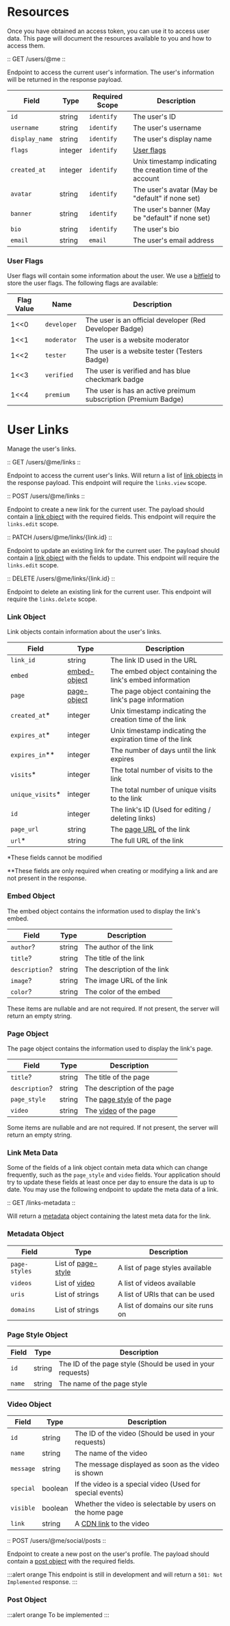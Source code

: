 # Resources

Once you have obtained an access token, you can use it to access user data. This page will document the resources available to you and how to access them.

:: GET /users/@me ::

Endpoint to access the current user's information. The user's information will be returned in the response payload.

| Field           | Type     | Required Scope   | Description                                                |
|-----------------|----------|------------------|------------------------------------------------------------|
| `id`            | string   | `identify`       | The user's ID                                              |
| `username`      | string   | `identify`       | The user's username                                        |
| `display_name`  | string   | `identify`       | The user's display name                                    |
| `flags`         | integer  | `identify`       | [User flags](#user-flags)                                  |
| `created_at`    | integer  | `identify`       | Unix timestamp indicating the creation time of the account |
| `avatar`        | string   | `identify`       | The user's avatar (May be "default" if none set)           |
| `banner`        | string   | `identify`       | The user's banner (May be "default" if none set)           |
| `bio`           | string   | `identify`       | The user's bio                                             |
| `email`         | string   | `email`          | The user's email address                                   |

### User Flags

User flags will contain some information about the user. We use a [bitfield](../introduction#bitfields) to store the user flags. The following flags are available:

| Flag Value | Name         | Description                                                       |
|------------|--------------|-------------------------------------------------------------------|
| 1<<0       | `developer ` | The user is an official developer (Red Developer Badge)           |
| 1<<1       | `moderator`  | The user is a website moderator                                   |
| 1<<2       | `tester`     | The user is a website tester (Testers Badge)                      |
| 1<<3       | `verified`   | The user is verified and has blue checkmark badge                 |
| 1<<4       | `premium`    | The user is has an active preimum subscription (Premium Badge)    |

# User Links

Manage the user's links.

:: GET /users/@me/links ::

Endpoint to access the current user's links. Will return a list of [link objects](#link-object) in the response payload.
This endpoint will require the `links.view` scope.

:: POST /users/@me/links ::

Endpoint to create a new link for the current user. The payload should contain a [link object](#link-object) with the required fields.
This endpoint will require the `links.edit` scope.

:: PATCH /users/@me/links/{link.id} ::

Endpoint to update an existing link for the current user. The payload should contain a [link object](#link-object) with the fields to update.
This endpoint will require the `links.edit` scope.

:: DELETE /users/@me/links/{link.id} ::

Endpoint to delete an existing link for the current user.
This endpoint will require the `links.delete` scope.

### Link Object

Link objects contain information about the user's links.

| Field             | Type                             | Description                                               |
|-------------------|----------------------------------|-----------------------------------------------------------|
| `link_id`         | string                           | The link ID used in the URL                               |
| `embed`           | [embed-object](#embed-object)    | The embed object containing the link's embed information  |
| `page`            | [page-object](#page-object)      | The page object containing the link's page information    |
| `created_at`\*    | integer                          | Unix timestamp indicating the creation time of the link   |
| `expires_at`\*    | integer                          | Unix timestamp indicating the expiration time of the link |
| `expires_in`\*\*  | integer                          | The number of days until the link expires                 |
| `visits`\*        | integer                          | The total number of visits to the link                    |
| `unique_visits`\* | integer                          | The total number of unique visits to the link             |
| `id`              | integer                          | The link's ID (Used for editing / deleting links)         |
| `page_url`        | string                           | The [page URL](#link-meta-data) of the link               |
| `url`\*           | string                           | The full URL of the link                                  |

\*These fields cannot be modified

\*\*These fields are only required when creating or modifying a link and are not present in the response.

### Embed Object

The embed object contains the information used to display the link's embed.

| Field          | Type    | Description                  |
|----------------|---------|------------------------------|
| `author`?      | string  | The author of the link       |
| `title`?       | string  | The title of the link        |
| `description`? | string  | The description of the link  |
| `image`?       | string  | The image URL of the link    |
| `color`?       | string  | The color of the embed       |

These items are nullable and are not required. If not present, the server will return an empty string.

### Page Object

The page object contains the information used to display the link's page.

| Field           | Type    | Description                                   |
|-----------------|---------|-----------------------------------------------|
| `title`?        | string  | The title of the page                         |
| `description`?  | string  | The description of the page                   |
| `page_style`    | string  | The [page style](#link-meta-data) of the page |
| `video`         | string  | The [video](#page-meta-data) of the page      |

Some items are nullable and are not required. If not present, the server will return an empty string.

### Link Meta Data

Some of the fields of a link object contain meta data which can change frequently, such as the `page_style` and `video` fields. Your application should try to update these fields at least once per day to ensure the data is up to date. You may use the following endpoint to update the meta data of a link.

:: GET /links-metadata ::

Will return a [metadata](#metadata-object) object containing the latest meta data for the link.

### Metadata Object

| Field          | Type                                     | Description                         |
|----------------|------------------------------------------|-------------------------------------|
| `page-styles`  | List of [page-style](#page-style-object) | A list of page styles available     |
| `videos`       | List of [video](#video-object)           | A list of videos available          |
| `uris`         | List of strings                          | A list of URIs that can be used     |
| `domains`      | List of strings                          | A list of domains our site runs on  |

### Page Style Object

| Field  | Type    | Description                                                |
|--------|---------|------------------------------------------------------------|
| `id`   | string  | The ID of the page style (Should be used in your requests) |
| `name` | string  | The name of the page style                                 |

### Video Object

| Field      | Type     | Description                                               |
|------------|----------|-----------------------------------------------------------|
| `id`       | string   | The ID of the video (Should be used in your requests)     |
| `name`     | string   | The name of the video                                     |
| `message`  | string   | The message displayed as soon as the video is shown       |
| `special`  | boolean  | If the video is a special video (Used for special events) |
| `visible`  | boolean  | Whether the video is selectable by users on the home page |
| `link`     | string   | A [CDN link](../introduction#cdn) to the video            |

:: POST /users/@me/social/posts ::

Endpoint to create a new post on the user's profile. The payload should contain a [post object](#post-object) with the required fields.

:::alert orange
This endpoint is still in development and will return a `501: Not Implemented` response.
:::

### Post Object

:::alert orange
To be implemented
:::
